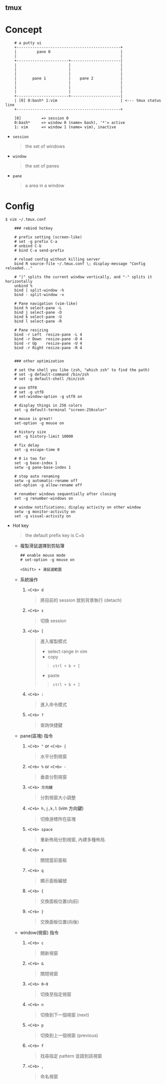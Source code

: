 tmux
---

# Concept

```
    # a putty ui
    +----------------------------------------------+
    |         pane 0                               |
    |                                              |
    +-----------------------+----------------------|
    |                       |                      |
    |                       |                      |
    |                       |                      |
    |       pane 1          |    pane 2            |
    |                       |                      |
    |                       |                      |
    |                       |                      |
    +-----------------------+----------------------|
    | [0] 0:bash* 1:vim                            | <--- tmux status line
    +----------------------------------------------+

    [0]         => session 0
    0:bash*     => window 0 (name= bash), '*'= active
    1: vim      => window 1 (name= vim), inactive

```


+ `session`
    > the set of windows

+ `window`
    > the set of panes

+ `pane`
    > a area in a window

# Config

```shell
$ vim ~/.tmux.conf

    ### rebind hotkey

    # prefix setting (screen-like)
    # set -g prefix C-a
    # unbind C-b
    # bind C-a send-prefix

    # reload config without killing server
    bind R source-file ~/.tmux.conf \; display-message "Config reloaded..."

    # "|" splits the current window vertically, and "-" splits it horizontally
    unbind %
    bind | split-window -h
    bind - split-window -v

    # Pane navigation (vim-like)
    bind h select-pane -L
    bind j select-pane -D
    bind k select-pane -U
    bind l select-pane -R

    # Pane resizing
    bind -r Left  resize-pane -L 4
    bind -r Down  resize-pane -D 4
    bind -r Up    resize-pane -U 4
    bind -r Right resize-pane -R 4


    ### other optimization

    # set the shell you like (zsh, "which zsh" to find the path)
    # set -g default-command /bin/zsh
    # set -g default-shell /bin/zsh

    # use UTF8
    # set -g utf8
    # set-window-option -g utf8 on

    # display things in 256 colors
    set -g default-terminal "screen-256color"

    # mouse is great!
    set-option -g mouse on

    # history size
    set -g history-limit 10000

    # fix delay
    set -g escape-time 0

    # 0 is too far
    set -g base-index 1
    setw -g pane-base-index 1

    # stop auto renaming
    setw -g automatic-rename off
    set-option -g allow-rename off

    # renumber windows sequentially after closing
    set -g renumber-windows on

    # window notifications; display activity on other window
    setw -g monitor-activity on
    set -g visual-activity on
```

+ Hot key
    > the default prefix key is C+b

    - 複製滑鼠選擇到剪貼簿

        ```
        ## enable mouse mode
        # set-option -g mouse on

        <Shift> + 滑鼠選範圍
        ```

    - 系統操作

        1. `<C+b> d`
            > 將目前的 session 放到背景執行 (detach)
        1. `<C+b> s`
            > 切換 session
        1. `<C+b> [`
            > 進入複製模式
            > + select range in vim
            > + copy
            >> `ctrl + b + [`
            > + paste
            >> `ctrl + b + ]`

        1. `<C+b> :`
            > 進入命令模式
        1. `<C+b> ?`
            > 查詢快捷鍵

    - pane(區塊) 指令

        1. `<C+b> "` or `<C+b> |`
            > 水平分割視窗
        1. `<C+b> %` or `<C+b> -`
            > 垂直分割視窗
        1. `<C+b> 方向鍵`
            > 分割視窗大小調整
        1. `<C+b> h,j,k,l` (vim 方向鍵)
            > 切換游標所在區塊
        1. `<C+b> space`
            > 重新佈局分割視窗, 內建多種佈局.
        1. `<C+b> x`
            > 關閉當前面板
        1. `<C+b> q`
            > 顯示面板編號
        1. `<C+b> {`
            > 交換面板位置(向前)
        1. `<C+b> }`
            > 交換面板位置(向後)

    - window(視窗) 指令

        1. `<C+b> c`
            > 開新視窗
        1. `<C+b> &`
            > 關閉視窗
        1. `<C+b> 0~9`
            > 切換至指定視窗
        1. `<C+b> n`
            > 切換到下一個視窗 (next)
        1. `<C+b> p`
            > 切換到上一個視窗 (previous)
        1. `<C+b> f`
            > 找尋指定 pattern 並跳到該視窗
        1. `<C+b> ,`
            > 命名視窗



